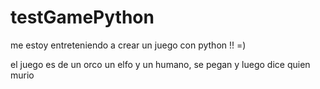 # testGamePython

me estoy entreteniendo a crear un juego con python !!
=)

el juego es de un orco un elfo y un humano, se pegan y luego dice quien murio
